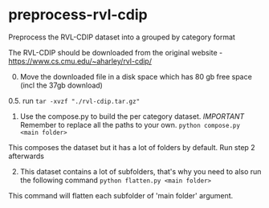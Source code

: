 # preprocess-rvl-cdip
Preprocess the RVL-CDIP dataset into a grouped by category format


The RVL-CDIP should be downloaded from the original website - https://www.cs.cmu.edu/~aharley/rvl-cdip/

0. Move the downloaded file in a disk space which has 80 gb free space (incl the 37gb download)

0.5. run `tar -xvzf "./rvl-cdip.tar.gz"`

1. Use the compose.py to build the per category dataset. 
*IMPORTANT* Remember to replace all the paths to your own.
`python compose.py <main folder>`

This composes the dataset but it has a lot of folders by default. Run step 2 afterwards

2. This dataset contains a lot of subfolders, that's why you need to also run the following command
`python flatten.py <main folder>`

This command will flatten each subfolder of 'main folder' argument. 

